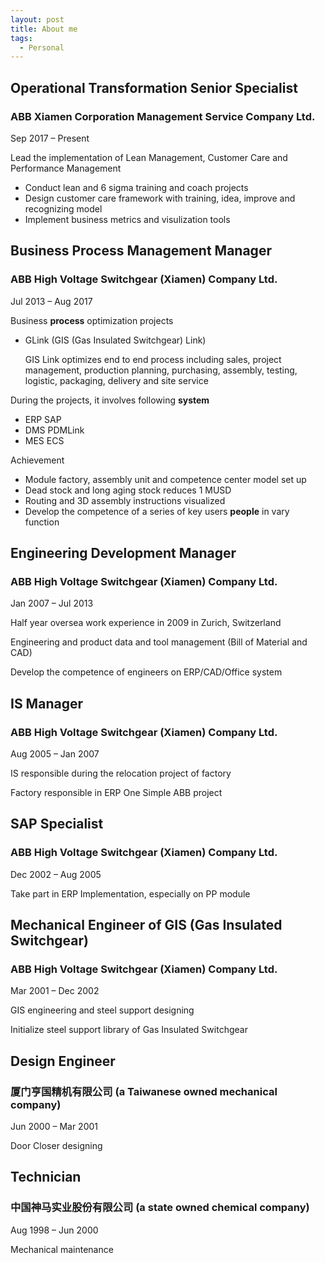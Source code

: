 ```yaml
---
layout: post
title: About me
tags:
  - Personal
---
```


## Operational Transformation Senior Specialist

### ABB Xiamen Corporation Management Service Company Ltd.

Sep 2017 – Present
	
Lead the implementation of Lean Management, Customer Care and Performance Management

-  Conduct lean and 6 sigma training and coach projects
-  Design customer care framework with training, idea, improve and recognizing model
-  Implement business metrics and visulization tools
	
## Business Process Management Manager

### ABB High Voltage Switchgear (Xiamen) Company Ltd.

Jul 2013 – Aug 2017

Business **process** optimization projects

- GLink (GIS (Gas Insulated Switchgear) Link)

    GIS Link optimizes end to end process including sales, project management, production planning, purchasing, assembly, testing, logistic, packaging, delivery and site service

During the projects, it involves following **system**

- ERP SAP
- DMS PDMLink
- MES ECS

Achievement

- Module factory, assembly unit and competence center model set up
- Dead stock and long aging stock reduces 1 MUSD
- Routing and 3D assembly instructions visualized
- Develop the competence of a series of key users **people** in vary function


## Engineering Development Manager

### ABB High Voltage Switchgear (Xiamen) Company Ltd.

Jan 2007 – Jul 2013

Half year oversea work experience in 2009 in Zurich, Switzerland

Engineering and product data and tool management (Bill of Material and CAD)

Develop the competence of engineers on ERP/CAD/Office system

## IS Manager

### ABB High Voltage Switchgear (Xiamen) Company Ltd.

Aug 2005 – Jan 2007

IS responsible during the relocation project of factory

Factory responsible in ERP One Simple ABB project

## SAP Specialist

### ABB High Voltage Switchgear (Xiamen) Company Ltd.

Dec 2002 – Aug 2005


Take part in ERP Implementation, especially on PP module

## Mechanical Engineer of GIS (Gas Insulated Switchgear)

### ABB High Voltage Switchgear (Xiamen) Company Ltd.

Mar 2001 – Dec 2002

GIS engineering and steel support designing

Initialize steel support library of Gas Insulated Switchgear


## Design Engineer

### 厦门亨国精机有限公司 (a Taiwanese owned mechanical company) 

Jun 2000 – Mar 2001

Door Closer designing

## Technician

### 中国神马实业股份有限公司 (a state owned chemical company)

Aug 1998 – Jun 2000

Mechanical maintenance


